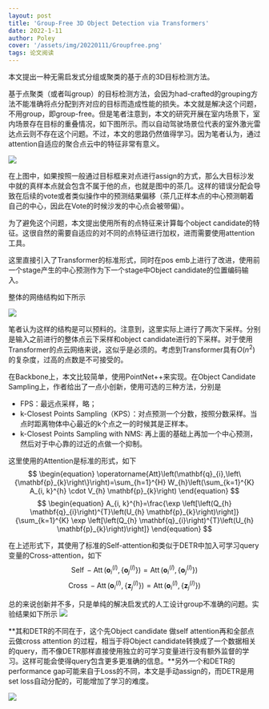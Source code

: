 ```yaml
---
layout: post
title: 'Group-Free 3D Object Detection via Transformers'
date: 2022-1-11
author: Poley
cover: '/assets/img/20220111/Groupfree.png'
tags: 论文阅读
---
```


本文提出一种无需启发式分组或聚类的基于点的3D目标检测方法。

基于点聚类（或者叫group）的目标检测方法，会因为had-crafted的grouping方法不能准确将点分配到齐对应的目标而造成性能的损失。本文就是解决这个问题，不用group，即group-free。但是笔者注意到，本文的研究开展在室内场景下，室内场景存在目标的重叠情况，如下图所示。而以自动驾驶场景位代表的室外激光雷达点云则不存在这个问题。不过，本文的思路仍然值得学习。因为笔者认为，通过attention自适应的聚合点云中的特征非常有意义。

![](/assets/img/20220111/GroupfreeF1.png)

在上图中，如果按照一般通过目标框来对点进行assign的方式，那么大目标沙发中就的真样本点就会包含不属于他的点，也就是图中的茶几。这样的错误分配会导致在后续的vote或者类似操作中的预测结果偏移（茶几正样本点的中心预测朝着自己的中心，因此在Vote的时候沙发的中心点会被带偏）。

为了避免这个问题，本文提出使用所有的点特征来计算每个object candidate的特征。这很自然的需要自适应的对不同的点特征进行加权，进而需要使用attention工具。

这里直接引入了Transformer的标准形式，同时在pos emb上进行了改进，使用前一个stage产生的中心预测作为下一个stage中Object candidate的位置编码输入。

整体的网络结构如下所示

![](/assets/img/20220111/GroupfreeF2.png)

笔者认为这样的结构是可以预料的。注意到，这里实际上进行了两次下采样。分别是输入之前进行的整体点云下采样和object candidate进行的下采样。对于使用Transformer的点云网络来说，这似乎是必须的。考虑到Transformer具有$O(n^2)$的复杂度，过高的点数是不可接受的。

在Backbone上，本文比较简单，使用PointNet++来实现。在Object Candidate Sampling上，作者给出了一点小创新，使用可选的三种方法，分别是
+ FPS：最远点采样，略；
+ k-Closest Points Sampling（KPS）：对点预测一个分数，按照分数采样。当点时距离物体中心最近的k个点之一的时候其是正样本。
+  k-Closest Points Sampling with NMS: 再上面的基础上再加一个中心预测，然后对于中心靠的过近的点做一个抑制。

这里使用的Attention是标准的形式，如下
$$
\begin{equation}
\operatorname{Att}\left(\mathbf{q}_{i},\left\{\mathbf{p}_{k}\right\}\right)=\sum_{h=1}^{H} W_{h}\left(\sum_{k=1}^{K} A_{i, k}^{h} \cdot V_{h} \mathbf{p}_{k}\right)
\end{equation}
$$
$$
\begin{equation}
A_{i, k}^{h}=\frac{\exp \left[\left(Q_{h} \mathbf{q}_{i}\right)^{T}\left(U_{h} \mathbf{p}_{k}\right)\right]}{\sum_{k=1}^{K} \exp \left[\left(Q_{h} \mathbf{q}_{i}\right)^{T}\left(U_{h} \mathbf{p}_{k}\right)\right]}
\end{equation}
$$

在上述形式下，其使用了标准的Self-attention和类似于DETR中加入可学习query变量的Cross-attention，如下
$$
\begin{equation}
\operatorname{Self}-\operatorname{Att}\left(\mathbf{o}_{i}^{(l)},\left\{\mathbf{o}_{j}^{(l)}\right\}\right)=\operatorname{Att}\left(\mathbf{o}_{i}^{(l)},\left\{\mathbf{o}_{j}^{(l)}\right\}\right)
\end{equation}
$$
$$
\begin{equation}
\operatorname{Cross}-\operatorname{Att}\left(\mathbf{o}_{i}^{(l)},\left\{\mathbf{z}_{j}^{(l)}\right\}\right)=\operatorname{Att}\left(\mathbf{o}_{i}^{(l)},\left\{\mathbf{z}_{j}^{(l)}\right\}\right)
\end{equation}
$$

总的来说创新并不多，只是单纯的解决启发式的人工设计group不准确的问题。实验结果如下所示
![](/assets/img/20220111/GroupfreeT1T2.png)

**其和DETR的不同在于，这个先Object candidate 做self attention再和全部点云做cross attention 的过程，相当于将Object candidate转换成了一个数据相关的query，而不像DETR那样直接使用独立的可学习变量进行没有额外监督的学习。这样可能会使得query包含更多更准确的信息。**另外一个和DETR的performance gap可能来自于Loss的不同，本文是手动assign的，而DETR是用set loss自动分配的，可能增加了学习的难度。

![](/assets/img/20220111/GroupfreeT10.png)

